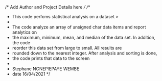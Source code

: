 /* Add Author and Project Details here */
 /**
 * This code perfoms statistical analysis on a dataset >
 *
 * The code analyze an array of unsigned char data items and report analytics on
 * the maximum, minimum, mean, and median of the data set. In addition, the code
 * reorder this data set from large to small. All results are
 * rounded down to the nearest integer. After analysis and sorting is done,
 * the code prints that data to the screen
 *
 * Stephane NGNEPIEPAYE WEMBE
 * date 16/04/2021
*/
